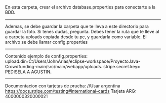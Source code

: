 En esta carpeta, crear el archivo database.properties para conectarte a la BDD.

---

Ademas, se debe guardar la carpeta que te lleva a este directorio para guardar la foto. Si tenes dudas, pregunta.
Debes tener la ruta que te lleve al a carpeta uploads copiada desde tu pc, y guardarla como variable.
El archivo se debe llamar config.properties

----

Contenido ejemplo de config.properties:
upload.dir=C:/Users/JohnArias/eclipse-workspace/ProyectoJava-Crowdfunding-main/src/main/webapp/uploads.
stripe.secret.key= PEDISELA A AGUSTIN.

----

Documentacion con tarjetas de prueba: //Usar argentina
https://docs.stripe.com/testing#international-cards
Tarjeta ARG:  4000000320000021